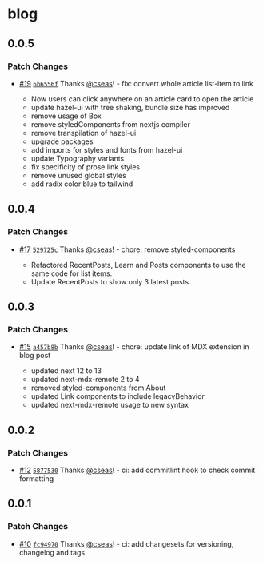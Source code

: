 # blog

## 0.0.5

### Patch Changes

- [#19](https://github.com/cseas/blog/pull/19) [`6b6556f`](https://github.com/cseas/blog/commit/6b6556f5185f855047c5daae54f69ea2b9b18a17) Thanks [@cseas](https://github.com/cseas)! - fix: convert whole article list-item to link

  - Now users can click anywhere on an article card to open the article
  - update hazel-ui with tree shaking, bundle size has improved
  - remove usage of Box
  - remove styledComponents from nextjs compiler
  - remove transpilation of hazel-ui
  - upgrade packages
  - add imports for styles and fonts from hazel-ui
  - update Typography variants
  - fix specificity of prose link styles
  - remove unused global styles
  - add radix color blue to tailwind

## 0.0.4

### Patch Changes

- [#17](https://github.com/cseas/blog/pull/17) [`529725c`](https://github.com/cseas/blog/commit/529725c97a81b806e13cdd9cf3eccebd4af21e96) Thanks [@cseas](https://github.com/cseas)! - chore: remove styled-components

  - Refactored RecentPosts, Learn and Posts components to use the same code for list items.
  - Update RecentPosts to show only 3 latest posts.

## 0.0.3

### Patch Changes

- [#15](https://github.com/cseas/blog/pull/15) [`a457b8b`](https://github.com/cseas/blog/commit/a457b8bbeed3de8dbf0706fb95ef0a0f23d80986) Thanks [@cseas](https://github.com/cseas)! - chore: update link of MDX extension in blog post

  - updated next 12 to 13
  - updated next-mdx-remote 2 to 4
  - removed styled-components from About
  - updated Link components to include legacyBehavior
  - updated next-mdx-remote usage to new syntax

## 0.0.2

### Patch Changes

- [#12](https://github.com/cseas/blog/pull/12) [`5877530`](https://github.com/cseas/blog/commit/5877530ef9c9bd1110a6bce2146e7a386113b2b3) Thanks [@cseas](https://github.com/cseas)! - ci: add commitlint hook to check commit formatting

## 0.0.1

### Patch Changes

- [#10](https://github.com/cseas/blog/pull/10) [`fc94970`](https://github.com/cseas/blog/commit/fc94970df693e10d90084d028f813d478159a70e) Thanks [@cseas](https://github.com/cseas)! - ci: add changesets for versioning, changelog and tags
